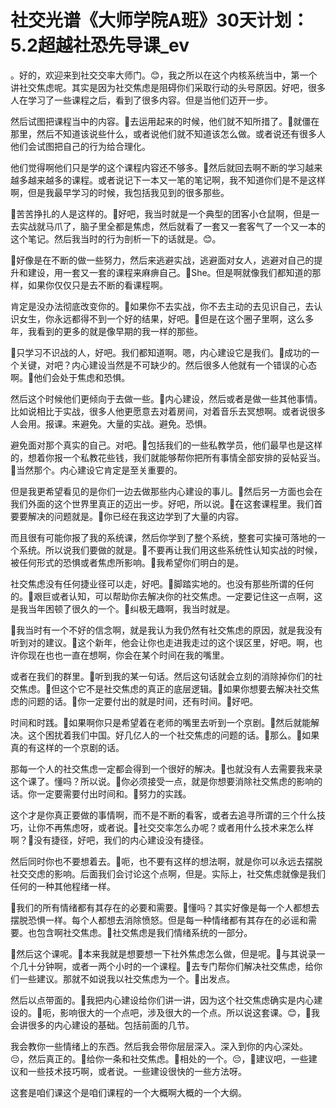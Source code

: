 # 社交光谱《大师学院A班》30天计划：5.2超越社恐先导课_ev

。好的，欢迎来到社交交率大师门。😊，我之所以在这个内核系统当中，第一个讲社交焦虑呢。其实是因为社交焦虑是阻碍你们采取行动的头号原因。好吧，很多人在学习了一些课程之后，看到了很多内容。但是当他们迈开一步。

然后试图把课程当中的内容。🎼去运用起来的时候，他们就不知所措了。🎼就僵在那里，然后不知道该说些什么，或者说他们就不知道该怎么做。或者说还有很多人他们会试图把自己的行为给合理化。

他们觉得啊他们只是学的这个课程内容还不够多。🎼然后就回去啊不断的学习越来越多越来越多的课程。或者说记下一本又一笔的笔记啊，我不知道你们是不是这样啊，但是我最早学习的时候，我包括我见到的很多那些。

🎼苦苦挣扎的人是这样的。🎼好吧，我当时就是一个典型的团客小仓鼠啊，但是一去实战就马爪了，脑子里全都是焦虑，然后就看了一套又一套客气了一个又一本的这个笔记。然后我当时的行为剖析一下的话就是。😊。

🎼好像是在不断的做一些努力，然后来逃避实战，逃避面对女人，逃避对自己的提升和建设，用一套又一套的课程来麻痹自己。🎼She。但是啊就像我们都知道的那样，如果你仅仅只是去不断的看课程啊。

肯定是没办法彻底改变你的。🎼如果你不去实战，你不去主动的去见识自己，去认识女生，你永远都得不到一个好的结果，好吧。🎼但是在这个圈子里啊，这么多年，我看到的更多的就是像早期的我一样的那些。

🎼只学习不识战的人，好吧。我们都知道啊。嗯，内心建设它是我们。🎼成功的一个关键，对吧？内心建设当然是不可缺少的。然后很多人他就有一个错误的心态啊。🎼他们会处于焦虑和恐惧。

然后这个时候他们更倾向于去做一些。🎼内心建设，然后或者是做一些其他事情。比如说相比于实战，很多人他更愿意去对着房间，对着音乐去冥想啊。或者说很多人会用。报课。来避免。大量的实战。避免。恐惧。

避免面对那个真实的自己。对吧。🎼包括我们的一些私教学员，他们最早也是这样的，想着你报一个私教花些钱，我们就能够帮你把所有事情全部安排的妥帖妥当。🎼当然那个。内心建设它肯定是至关重要的。

但是我更希望看见的是你们一边去做那些内心建设的事儿。🎼然后另一方面也会在我们外面的这个世界里真正的迈出一步。好吧，所以说。🎼在这套课程里。我们首要要解决的问题就是。🎼你已经在我这边学到了大量的内容。

而且很有可能你报了我的系统课，然后你学到了整个系统，整套可实操可落地的一个系统。所以说我们要做的就是。🎼不要再让我们用这些系统性认知实战的时候，被任何形式的恐惧或者焦虑所影响。🎼我希望你们明白的是。

社交焦虑没有任何捷业径可以走，好吧。🎼脚踏实地的。也没有那些所谓的任何的。🎼艰巨或者认知，可以帮助你去解决你的社交焦虑。一定要记住这一点啊，这是我当年困顿了很久的一个。🤧纠极无趣啊，我当时就是。

🎼我当时有一个不好的信念啊，就是我认为我仍然有社交焦虑的原因，就是我没有听到对的建议。🎼这个新年，他会让你也走进我走过的这个误区里，好吧。啊，也许你现在也也一直在想啊，你会在某个时间在我的嘴里。

或者在我们的群里。🎼听到我的某一句话。然后这句话就会立刻的消除掉你们的社交焦虑。🎼但这个它不是社交焦虑的真正的底层逻辑。🎼如果你想要去解决社交焦虑的问题的话。🎼你一定要付出的就是时间，还有时间。🎼好吧。

时间和时践。🎼如果啊你只是希望着在老师的嘴里去听到一个京剧。🎼然后就能解决。这个困扰着我们中国。好几亿人的一个社交焦虑的问题的话。🎼那么。🎼如果真的有这样的一个京剧的话。

那每一个人的社交焦虑一定都会得到一个很好的解决。🎼也就没有人去需要我来录这个课了。懂吗？所以说。🎼你必须接受一点，就是你想要消除社交焦虑的影响的话。你一定要需要付出时间和。🎼努力的实践。

这个才是你真正要做的事情啊，而不是不断的看客，或者去追寻所谓的三个什么技巧，让你不再焦虑呀，或者说。🎼社交交率怎么办呢？或者用什么技术来怎么样啊？🎼没有捷径，好吧，我们的内心建设没有捷径。

然后同时你也不要想着去。🎼呃，也不要有这样的想法啊，就是你可以永远去摆脱社交交虑的影响。后面我们会讨论这个点啊，但是。实际上，社交焦虑就像是我们任何的一种其他程绪一样。

🎼我们的所有情绪都有其存在的必要和需要。🎼懂吗？其实好像是每一个人都想去摆脱恐惧一样。每个人都想去消除愤怒。但是每一种情绪都有其存在的必谣和需要。也包含啊社交焦虑。🎼社交焦虑是我们情绪系统的一部分。

🎼然后这个课呢。🎼本来我就是想要想一下社外焦虑怎么做，但是呢。🎼与其说录一个几十分钟啊，或者一两个小时的一个课程。🎼去专门帮你们解决社交焦虑，给你们一些建议。那就不如说我以社交焦虑为一个。🎼出发点。

然后以点带面的。🎼我把内心建设给你们讲一讲，因为这个社交焦虑确实是内心建设的。🎼呃，影响很大的一个点吧，涉及很大的一个点。所以说这套课。😊，🎼我会讲很多的内心建设的基础。包括前面的几节。

我会教你一些情绪上的东西。然后我会带你层层深入。深入到你的内心深处。😔，然后真正的。🎼给你一条和社交焦虑。🎼相处的一个。😔，🎼建议吧，一些建议和一些技术技巧啊，或者说。一些建设很快的一些方法呀。

这套是咱们课这个是咱们课程的一个大概啊大概的一个大纲。